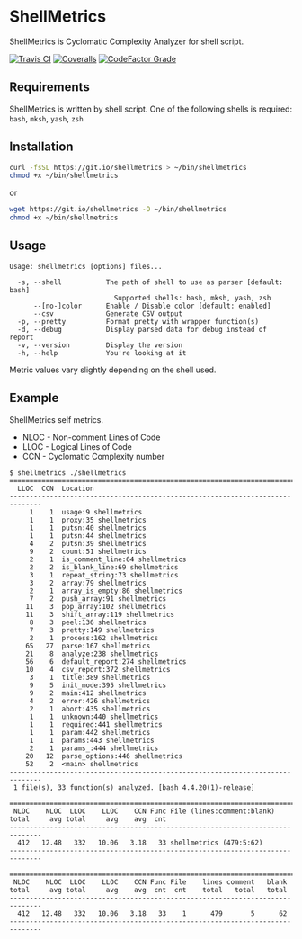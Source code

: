 # ShellMetrics

ShellMetrics is Cyclomatic Complexity Analyzer for shell script.

[![Travis CI](https://img.shields.io/travis/com/shellspec/shellmetrics/master.svg)](https://travis-ci.com/shellspec/shellmetrics)
[![Coveralls](https://img.shields.io/coveralls/github/shellspec/shellmetrics.svg)](https://coveralls.io/github/shellspec/shellmetrics?branch=master)
[![CodeFactor Grade](https://img.shields.io/codefactor/grade/github/shellspec/shellmetrics)](https://www.codefactor.io/repository/github/shellspec/shellmetrics)

## Requirements

ShellMetrics is written by shell script.
One of the following shells is required: `bash`, `mksh`, `yash`, `zsh`

## Installation

```sh
curl -fsSL https://git.io/shellmetrics > ~/bin/shellmetrics
chmod +x ~/bin/shellmetrics
```

or

```sh
wget https://git.io/shellmetrics -O ~/bin/shellmetrics
chmod +x ~/bin/shellmetrics
```

## Usage

```
Usage: shellmetrics [options] files...

  -s, --shell           The path of shell to use as parser [default: bash]
                          Supported shells: bash, mksh, yash, zsh
      --[no-]color      Enable / Disable color [default: enabled]
      --csv             Generate CSV output
  -p, --pretty          Format pretty with wrapper function(s)
  -d, --debug           Display parsed data for debug instead of report
  -v, --version         Display the version
  -h, --help            You're looking at it
```

Metric values vary slightly depending on the shell used.

## Example

ShellMetrics self metrics.

- NLOC - Non-comment Lines of Code
- LLOC - Logical Lines of Code
- CCN - Cyclomatic Complexity number

```console
$ shellmetrics ./shellmetrics
==============================================================================
  LLOC  CCN  Location
------------------------------------------------------------------------------
     1    1  usage:9 shellmetrics
     1    1  proxy:35 shellmetrics
     1    1  putsn:40 shellmetrics
     1    1  putsn:44 shellmetrics
     4    2  putsn:39 shellmetrics
     9    2  count:51 shellmetrics
     2    1  is_comment_line:64 shellmetrics
     2    2  is_blank_line:69 shellmetrics
     3    1  repeat_string:73 shellmetrics
     3    2  array:79 shellmetrics
     2    1  array_is_empty:86 shellmetrics
     7    2  push_array:91 shellmetrics
    11    3  pop_array:102 shellmetrics
    11    3  shift_array:119 shellmetrics
     8    3  peel:136 shellmetrics
     7    3  pretty:149 shellmetrics
     2    1  process:162 shellmetrics
    65   27  parse:167 shellmetrics
    21    8  analyze:238 shellmetrics
    56    6  default_report:274 shellmetrics
    10    4  csv_report:372 shellmetrics
     3    1  title:389 shellmetrics
     9    5  init_mode:395 shellmetrics
     9    2  main:412 shellmetrics
     4    2  error:426 shellmetrics
     2    1  abort:435 shellmetrics
     1    1  unknown:440 shellmetrics
     1    1  required:441 shellmetrics
     1    1  param:442 shellmetrics
     1    1  params:443 shellmetrics
     2    1  params_:444 shellmetrics
    20   12  parse_options:446 shellmetrics
    52    2  <main> shellmetrics
------------------------------------------------------------------------------
 1 file(s), 33 function(s) analyzed. [bash 4.4.20(1)-release]

==============================================================================
 NLOC    NLOC  LLOC    LLOC    CCN Func File (lines:comment:blank)
total     avg total     avg    avg  cnt
------------------------------------------------------------------------------
  412   12.48   332   10.06   3.18   33 shellmetrics (479:5:62)
------------------------------------------------------------------------------

==============================================================================
 NLOC    NLOC  LLOC    LLOC    CCN Func File    lines comment   blank
total     avg total     avg    avg  cnt  cnt    total   total   total
------------------------------------------------------------------------------
  412   12.48   332   10.06   3.18   33    1      479       5      62
------------------------------------------------------------------------------
```
